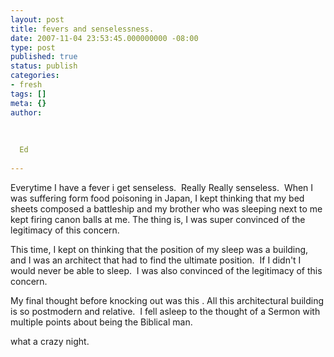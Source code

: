 ```yaml
---
layout: post
title: fevers and senselessness.
date: 2007-11-04 23:53:45.000000000 -08:00
type: post
published: true
status: publish
categories:
- fresh
tags: []
meta: {}
author:
  
  
  
  Ed
  
---
```

<p>Everytime I have a fever i get senseless.  Really Really senseless.  When I was suffering form food poisoning in Japan, I kept thinking that my bed sheets composed a battleship and my brother who was sleeping next to me kept firing canon balls at me. The thing is, I was super convinced of the legitimacy of this concern.</p>
<p>This time, I kept on thinking that the position of my sleep was a building, and I was an architect that had to find the ultimate position.  If I didn't I would never be able to sleep.  I was also convinced of the legitimacy of this concern.</p>
<p>My final thought before knocking out was this . All this architectural building is so postmodern and relative.  I fell asleep to the thought of a Sermon with multiple points about being the Biblical man.</p>
<p>what a crazy night.</p>
